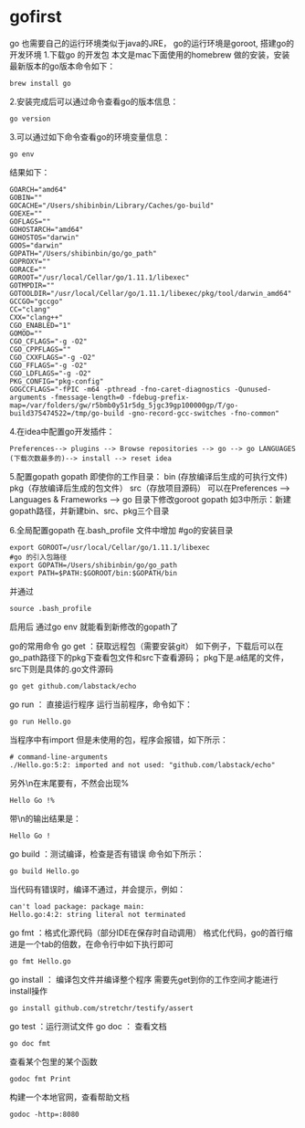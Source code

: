 # gofirst
go 也需要自己的运行环境类似于java的JRE， go的运行环境是goroot,
搭建go的开发环境
1.下载go 的开发包
本文是mac下面使用的homebrew 做的安装，安装最新版本的go版本命令如下：
```
brew install go  
```
2.安装完成后可以通过命令查看go的版本信息：
```
go version
```
3.可以通过如下命令查看go的环境变量信息：
```
go env
```
结果如下：
```
GOARCH="amd64"
GOBIN=""
GOCACHE="/Users/shibinbin/Library/Caches/go-build"
GOEXE=""
GOFLAGS=""
GOHOSTARCH="amd64"
GOHOSTOS="darwin"
GOOS="darwin"
GOPATH="/Users/shibinbin/go/go_path"
GOPROXY=""
GORACE=""
GOROOT="/usr/local/Cellar/go/1.11.1/libexec"
GOTMPDIR=""
GOTOOLDIR="/usr/local/Cellar/go/1.11.1/libexec/pkg/tool/darwin_amd64"
GCCGO="gccgo"
CC="clang"
CXX="clang++"
CGO_ENABLED="1"
GOMOD=""
CGO_CFLAGS="-g -O2"
CGO_CPPFLAGS=""
CGO_CXXFLAGS="-g -O2"
CGO_FFLAGS="-g -O2"
CGO_LDFLAGS="-g -O2"
PKG_CONFIG="pkg-config"
GOGCCFLAGS="-fPIC -m64 -pthread -fno-caret-diagnostics -Qunused-arguments -fmessage-length=0 -fdebug-prefix-map=/var/folders/gw/r5bmb0y51r5dg_5jgc39gp100000gp/T/go-build375474522=/tmp/go-build -gno-record-gcc-switches -fno-common"
```

4.在idea中配置go开发插件：
```
Preferences--> plugins --> Browse repositories --> go --> go LANGUAGES (下载次数最多的)--> install --> reset idea 
```
5.配置gopath
gopath 即使你的工作目录：
bin (存放编译后生成的可执行文件)
pkg（存放编译后生成的包文件）
src（存放项目源码）
可以在Preferences --> Languages & Frameworks --> go 目录下修改goroot gopath 
如3中所示：新建gopath路径，并新建bin、src、pkg三个目录

6.全局配置gopath
在.bash_profile 文件中增加
#go的安装目录
```
export GOROOT=/usr/local/Cellar/go/1.11.1/libexec
#go 的引入包路径
export GOPATH=/Users/shibinbin/go/go_path
export PATH=$PATH:$GOROOT/bin:$GOPATH/bin
```
并通过
```
source .bash_profile
```
启用后 通过go env 就能看到新修改的gopath了

go的常用命令 
go get ：获取远程包（需要安装git） 如下例子，下载后可以在go_path路径下的pkg下查看包文件和src下查看源码；
pkg下是.a结尾的文件，src下则是具体的.go文件源码
```
go get github.com/labstack/echo
```
go run ： 直接运行程序
运行当前程序，命令如下：
```
go run Hello.go
```
当程序中有import 但是未使用的包，程序会报错，如下所示：
```
# command-line-arguments
./Hello.go:5:2: imported and not used: "github.com/labstack/echo"

```
另外\n在末尾要有，不然会出现%
```
Hello Go !% 
```
带\n的输出结果是：
```
Hello Go !
```
go build ：测试编译，检查是否有错误
命令如下所示：
```
go build Hello.go
```
当代码有错误时，编译不通过，并会提示，例如：
```
can't load package: package main: 
Hello.go:4:2: string literal not terminated

```
go fmt ：格式化源代码（部分IDE在保存时自动调用）
格式化代码，go的首行缩进是一个tab的倍数，在命令行中如下执行即可
```
go fmt Hello.go
```
go install ： 编译包文件并编译整个程序
需要先get到你的工作空间才能进行install操作
```
go install github.com/stretchr/testify/assert
```
go test ：运行测试文件
go doc ： 查看文档
```
go doc fmt 
```
查看某个包里的某个函数
```
godoc fmt Print
```
构建一个本地官网，查看帮助文档
```
godoc -http=:8080
```





 

